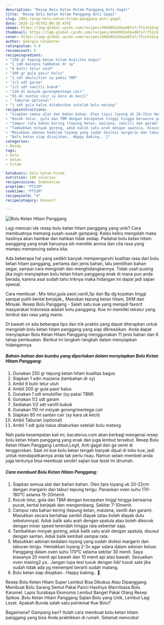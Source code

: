 ```yaml
---
description: "Resep Bolu Ketan Hitam Panggang Anti Gagal"
title: "Resep Bolu Ketan Hitam Panggang Anti Gagal"
slug: 2801-resep-bolu-ketan-hitam-panggang-anti-gagal
date: 2020-12-01T02:09:30.476Z
image: https://img-global.cpcdn.com/recipes/49dd992a56ad8fa7/751x532cq70/bolu-ketan-hitam-panggang-foto-resep-utama.jpg
thumbnail: https://img-global.cpcdn.com/recipes/49dd992a56ad8fa7/751x532cq70/bolu-ketan-hitam-panggang-foto-resep-utama.jpg
cover: https://img-global.cpcdn.com/recipes/49dd992a56ad8fa7/751x532cq70/bolu-ketan-hitam-panggang-foto-resep-utama.jpg
author: Georgia Carpenter
ratingvalue: 4.8
reviewcount: 6
recipeingredient:
- "250 gr tepung ketan hitam kualitas bagus"
- "1 sdm maizena tambahan dr sy"
- "6 butir telur utuh"
- "200 gr gula pasir halus"
- "1 sdt emulsifier sy pakai TBM"
- "1/2 sdt garam"
- "1/2 sdt vanilli bubuk"
- "110 ml minyak gorengmentega cair"
- "65 ml santan cair sy kara uk kecil"
- " Taburan optional"
- "1 sdt gula halus ditaburkan setelah bolu matang"
recipeinstructions:
- "Siapkan semua alat dan bahan bahan. Oles tipis loyang uk 20-22cm dengan margarin dan taburi tepung terigu. Panaskan oven suhu 170-180°C selama 15-20menit."
- "Kocok telur, gula dan TBM dengan kecepatan tinggi hingga berwarna pucat, kental berjejak dan mengembang. Sekitar 7-10menit."
- "Campur rata bahan kering (tepung ketan, maizena, vanilli dan garam). Masukkan secara bertahap sambil diayak (atau boleh diayak dulu sebelumnya). Aduk balik satu arah dengan spatula atau boleh dikocok dengan mixer speed terendah hingga rata sebentar saja."
- "Tambahkan minyak goreng, aduk balik satu arah dengan spatula, disusul dengan santan. Aduk balik kembali sampai rata."
- "Masukkan adonan kedalam loyang yang sudah diolesi margarin dan taburan terigu. Hentakkan loyang 2-3x agar udara dalam adonan keluar. Panggang dalam oven suhu 170°C selama sekitar 30 menit. Saya biasanya 20 menit api bawah dan 10 menit api atas bawah. Sesuaikan oven masing2 ya.. Jangan lupa test tusuk dengan lidi/ tusuk sate jika sudah tidak ada yg menempel berarti sudah matang."
- "Bolu ketan siap disajikan.. Happy baking.. 🤗"
categories:
- Resep
tags:
- bolu
- ketan
- hitam

katakunci: bolu ketan hitam 
nutrition: 168 calories
recipecuisine: Indonesian
preptime: "PT21M"
cooktime: "PT53M"
recipeyield: "4"
recipecategory: Dessert

---
```



![Bolu Ketan Hitam Panggang](https://img-global.cpcdn.com/recipes/49dd992a56ad8fa7/751x532cq70/bolu-ketan-hitam-panggang-foto-resep-utama.jpg)

Lagi mencari ide resep bolu ketan hitam panggang yang unik? Cara membuatnya memang susah-susah gampang. Kalau keliru mengolah maka hasilnya akan hambar dan bahkan tidak sedap. Padahal bolu ketan hitam panggang yang enak harusnya sih memiliki aroma dan cita rasa yang mampu memancing selera kita.

Ada beberapa hal yang sedikit banyak mempengaruhi kualitas rasa dari bolu ketan hitam panggang, pertama dari jenis bahan, lalu pemilihan bahan segar, sampai cara mengolah dan menghidangkannya. Tidak usah pusing jika ingin menyiapkan bolu ketan hitam panggang enak di mana pun anda berada, karena asal sudah tahu triknya maka hidangan ini dapat jadi sajian spesial.

Cara membuat : Mix telur,gula pasir,vanili,Sp dan Bp dg kcpetan tinggi sampai putih kental berjejak,, Masukan tepung ketan hitam, SKM dan Minyak. Resep Bolu Panggang - Salah satu kue yang menjadi favorit masyarakat Indonesia adalah bolu panggang. Kue ini memiliki tekstur yang lembut dan rasa yang manis.


Di bawah ini ada beberapa tips dan trik praktis yang dapat diterapkan untuk mengolah bolu ketan hitam panggang yang siap dikreasikan. Anda dapat menyiapkan Bolu Ketan Hitam Panggang menggunakan 11 jenis bahan dan 6 tahap pembuatan. Berikut ini langkah-langkah dalam menyiapkan hidangannya.

<!--inarticleads1-->

##### Bahan-bahan dan bumbu yang diperlukan dalam menyiapkan Bolu Ketan Hitam Panggang:

1. Gunakan 250 gr tepung ketan hitam kualitas bagus
1. Siapkan 1 sdm maizena (tambahan dr sy)
1. Ambil 6 butir telur utuh
1. Ambil 200 gr gula pasir halus
1. Gunakan 1 sdt emulsifier (sy pakai TBM)
1. Gunakan 1/2 sdt garam
1. Sediakan 1/2 sdt vanilli bubuk
1. Gunakan 110 ml minyak goreng/mentega cair
1. Siapkan 65 ml santan cair (sy kara uk kecil)
1. Ambil  Taburan (optional)
1. Ambil 1 sdt gula halus ditaburkan setelah bolu matang


Nah pada kesempatan kali ini, bacaterus.com akan berbagi mengenai resep bolu ketan hitam panggang yang enak dan juga lembut tersebut. Resep Bolu Ketan Hitam Panggang Lembut,Legit, Anti gagal dan ga seret di tenggorokan. Saat ini kue bolu ketan tengah banyak dijual di toko kue, jadi untuk mendapatkannya anda tak perlu risau. Namun selain membeli anda juga tentunya bisa membuat sendiri sajian kue lezat ini dirumah. 

<!--inarticleads2-->

##### Cara membuat Bolu Ketan Hitam Panggang:

1. Siapkan semua alat dan bahan bahan. Oles tipis loyang uk 20-22cm dengan margarin dan taburi tepung terigu. Panaskan oven suhu 170-180°C selama 15-20menit.
1. Kocok telur, gula dan TBM dengan kecepatan tinggi hingga berwarna pucat, kental berjejak dan mengembang. Sekitar 7-10menit.
1. Campur rata bahan kering (tepung ketan, maizena, vanilli dan garam). Masukkan secara bertahap sambil diayak (atau boleh diayak dulu sebelumnya). Aduk balik satu arah dengan spatula atau boleh dikocok dengan mixer speed terendah hingga rata sebentar saja.
1. Tambahkan minyak goreng, aduk balik satu arah dengan spatula, disusul dengan santan. Aduk balik kembali sampai rata.
1. Masukkan adonan kedalam loyang yang sudah diolesi margarin dan taburan terigu. Hentakkan loyang 2-3x agar udara dalam adonan keluar. Panggang dalam oven suhu 170°C selama sekitar 30 menit. Saya biasanya 20 menit api bawah dan 10 menit api atas bawah. Sesuaikan oven masing2 ya.. Jangan lupa test tusuk dengan lidi/ tusuk sate jika sudah tidak ada yg menempel berarti sudah matang.
1. Bolu ketan siap disajikan.. Happy baking.. 🤗


Resep Bolu Ketan Hitam Super Lembut Bisa Dikukus Atau Dipanggang. Membuat Bolu Sarang Semut Pakai Panci Hasilnya Warrrbiasa Bolu Karamel. Lapis Surabaya Ekonomis Lembut Banget Pakai Otang Resep Spikoe. Bolu Ketan Hitam Panggang Sajian Bolu yang Unik, Lembut Lagi Lezat. Apakah Bunda salah satu penikmat Kue Bolu? 

Bagaimana? Gampang kan? Itulah cara membuat bolu ketan hitam panggang yang bisa Anda praktikkan di rumah. Selamat mencoba!
